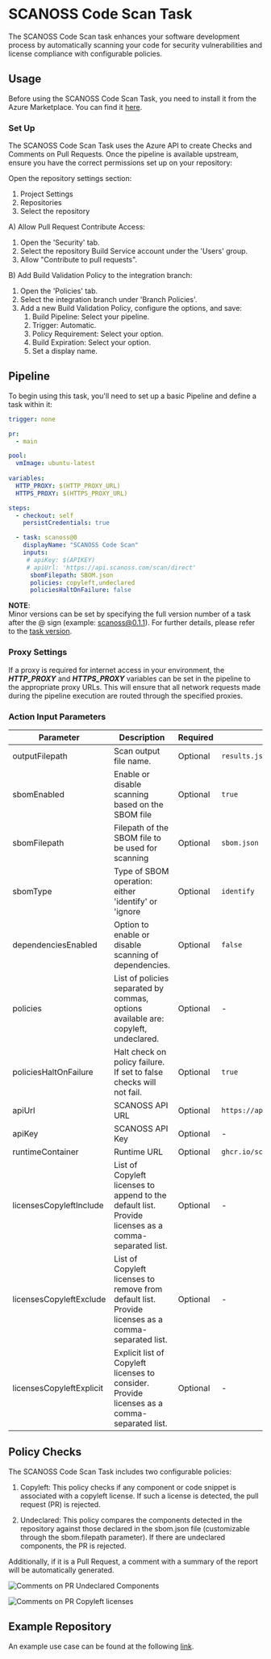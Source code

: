 # SCANOSS Code Scan Task
The SCANOSS Code Scan task enhances your software development process by automatically scanning your code for security vulnerabilities and license compliance with configurable policies.

## Usage
Before using the SCANOSS Code Scan Task, you need to install it from the Azure Marketplace. You can find it [here](https://marketplace.visualstudio.com/items?itemName=SCANOSS.scanoss-code-scan).

### Set Up

The SCANOSS Code Scan Task uses the Azure API to create Checks and Comments on Pull Requests. Once the pipeline is available upstream, ensure you have the correct permissions set up on your repository: 

Open the repository settings section:
  1. Project Settings
  2. Repositories
  3. Select the repository

A) Allow Pull Request Contribute Access:
  1. Open the 'Security' tab.
  2. Select the repository Build Service account under the 'Users' group.
  3. Allow "Contribute to pull requests".

B) Add Build Validation Policy to the integration branch:
  1. Open the 'Policies' tab.
  2. Select the integration branch under 'Branch Policies'.
  3. Add a new Build Validation Policy, configure the options, and save:
      1. Build Pipeline: Select your pipeline.
      2. Trigger: Automatic.
      3. Policy Requirement: Select your option.
      4. Build Expiration: Select your option.
      5. Set a display name.

## Pipeline
To begin using this task, you'll need to set up a basic Pipeline and define a task within it:

```yaml
trigger: none

pr:
  - main

pool:
  vmImage: ubuntu-latest
  
variables:
  HTTP_PROXY: $(HTTP_PROXY_URL)
  HTTPS_PROXY: $(HTTPS_PROXY_URL)   

steps:
  - checkout: self
    persistCredentials: true

  - task: scanoss@0
    displayName: "SCANOSS Code Scan"
    inputs:
     # apiKey: $(APIKEY)
     # apiUrl: 'https://api.scanoss.com/scan/direct'
      sbomFilepath: SBOM.json
      policies: copyleft,undeclared
      policiesHaltOnFailure: false
```

**NOTE**:  
Minor versions can be set by specifying the full version number of a task after the @ sign (example: scanoss@0.1.1). For further details, please refer to the [task version](https://learn.microsoft.com/en-us/azure/devops/pipelines/process/tasks?view=azure-devops&tabs=yaml#task-versions).

### Proxy Settings
If a proxy is required for internet access in your environment, the ***HTTP_PROXY*** and ***HTTPS_PROXY*** variables can be set in the pipeline to the appropriate proxy URLs. This will ensure that all network requests made during the pipeline execution are routed through the specified proxies.


### Action Input Parameters

| **Parameter**            | **Description**                                                                    | **Required** | **Default**                         | 
|--------------------------|------------------------------------------------------------------------------------|--------------|-------------------------------------|
| outputFilepath           | Scan output file name.                                                             | Optional     | `results.json`                      |
| sbomEnabled              | Enable or disable scanning based on the SBOM file                                  | Optional     | `true`                              |
| sbomFilepath             | Filepath of the SBOM file to be used for scanning                                  | Optional     | `sbom.json`                         |
| sbomType                 | Type of SBOM operation: either 'identify' or 'ignore                               | Optional     | `identify`                          |
| dependenciesEnabled      | Option to enable or disable scanning of dependencies.                              | Optional     | `false`                             |
| policies                 | List of policies separated by commas, options available are: copyleft, undeclared. | Optional     | -                                   |
| policiesHaltOnFailure    | Halt check on policy failure. If set to false checks will not fail.                | Optional     | `true`                              |
| apiUrl                   | SCANOSS API URL                                                                    | Optional     | `https://api.osskb.org/scan/direct` |
| apiKey                   | SCANOSS API Key                                                                    | Optional     | -                                   |
| runtimeContainer         | Runtime URL                                                                        | Optional     | `ghcr.io/scanoss/scanoss-py:v1.9.0` |
| licensesCopyleftInclude  | List of Copyleft licenses to append to the default list. Provide licenses as a comma-separated list. | Optional     | -                                   |
| licensesCopyleftExclude  | List of Copyleft licenses to remove from default list. Provide licenses as a comma-separated list.   | Optional     | -                                   |
| licensesCopyleftExplicit | Explicit list of Copyleft licenses to consider. Provide licenses as a comma-separated list.          | Optional     | -                                   |



## Policy Checks
The SCANOSS Code Scan Task includes two configurable policies:

1. Copyleft: This policy checks if any component or code snippet is associated with a copyleft license. If such a
   license is detected, the pull request (PR) is rejected.

2. Undeclared: This policy compares the components detected in the repository against those declared in the sbom.json
   file (customizable through the sbom.filepath parameter). If there are undeclared components, the PR is rejected.

Additionally, if it is a Pull Request, a comment with a summary of the report will be automatically generated.

![Comments on PR Undeclared Components](https://github.com/scanoss/integration-azure-DevOps/blob/1637ab09e9f4834a419a5277f563b4035cf98d35/.github/assets/pr_comment_undeclared_components.png?raw=true)

![Comments on PR Copyleft licenses](https://github.com/scanoss/integration-azure-DevOps/blob/main/.github/assets/pr_comment_copyleft.png?raw=true)


## Example Repository
An example use case can be found at the following [link](https://dev.azure.com/scanoss/scanoss-ado-integration-demo).